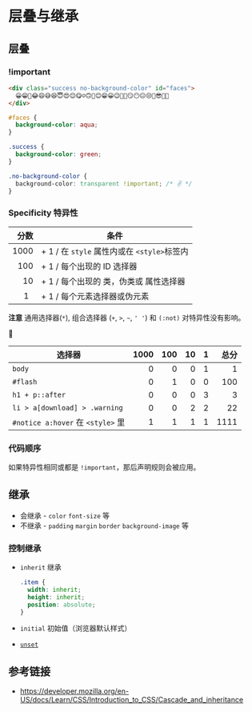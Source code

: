 # 层叠与继承

## 层叠
### !important
```html
<div class="success no-background-color" id="faces">
  😀😁🤣😂😄😅😆😇😍😌😋☺️🙃🙂😊😁😀😉🤡🤠😏😶😑😒🙄😎🤗🤔
</div>
```
```css
#faces {
  background-color: aqua;
}

.success {
  background-color: green;
}

.no-background-color {
  background-color: transparent !important; /* ✌️ */
}
```

### Specificity 特异性
|分数  | 条件 |
|----:|------|
| 1000| + 1 / 在 `style` 属性内或在 `<style>`标签内 |
| 100 | + 1 / 每个出现的 ID 选择器 |
| 10  | + 1 / 每个出现的 类，伪类或 属性选择器 |
|  1  | + 1 / 每个元素选择器或伪元素 | 

**注意** 通用选择器(`*`), 组合选择器 (`+`, `>`, `~`, `' '`) 和 `(:not)` 对特异性没有影响。

🌰

| 选择器                           | 1000 | 100 | 10 | 1 | 总分 |
|---------------------------------|-----:|----:|---:|--:|----:|
| `body`                          |     0|    0|   0|  1|    1|
| `#flash`                        |     0|    1|   0|  0|  100|
| `h1 + p::after`                 |     0|    0|   0|  3|    3|
| `li > a[download] > .warning`   |     0|    0|   2|  2|   22|
| `#notice a:hover` 在 `<style>` 里|     1|    1|   1|  1| 1111|

### 代码顺序
如果特异性相同或都是 `!important`，那后声明规则会被应用。

## 继承
* 会继承 - `color` `font-size` 等
* 不继承 - `padding` `margin` `border` `background-image` 等

### 控制继承
* `inherit` 继承

  ```css
  .item {
    width: inherit;
    height: inherit;
    position: absolute;
  }
  ```
* `initial` 初始值（浏览器默认样式）
* [`unset`](https://developer.mozilla.org/en-US/docs/Web/CSS/unset)

## 参考链接
* https://developer.mozilla.org/en-US/docs/Learn/CSS/Introduction_to_CSS/Cascade_and_inheritance
